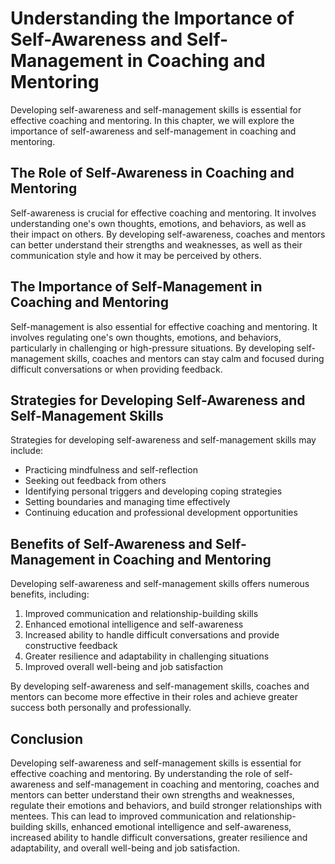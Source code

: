 Understanding the Importance of Self-Awareness and Self-Management in Coaching and Mentoring
======================================================================================================================================================

Developing self-awareness and self-management skills is essential for effective coaching and mentoring. In this chapter, we will explore the importance of self-awareness and self-management in coaching and mentoring.

The Role of Self-Awareness in Coaching and Mentoring
----------------------------------------------------

Self-awareness is crucial for effective coaching and mentoring. It involves understanding one's own thoughts, emotions, and behaviors, as well as their impact on others. By developing self-awareness, coaches and mentors can better understand their strengths and weaknesses, as well as their communication style and how it may be perceived by others.

The Importance of Self-Management in Coaching and Mentoring
-----------------------------------------------------------

Self-management is also essential for effective coaching and mentoring. It involves regulating one's own thoughts, emotions, and behaviors, particularly in challenging or high-pressure situations. By developing self-management skills, coaches and mentors can stay calm and focused during difficult conversations or when providing feedback.

Strategies for Developing Self-Awareness and Self-Management Skills
-------------------------------------------------------------------

Strategies for developing self-awareness and self-management skills may include:

* Practicing mindfulness and self-reflection
* Seeking out feedback from others
* Identifying personal triggers and developing coping strategies
* Setting boundaries and managing time effectively
* Continuing education and professional development opportunities

Benefits of Self-Awareness and Self-Management in Coaching and Mentoring
------------------------------------------------------------------------

Developing self-awareness and self-management skills offers numerous benefits, including:

1. Improved communication and relationship-building skills
2. Enhanced emotional intelligence and self-awareness
3. Increased ability to handle difficult conversations and provide constructive feedback
4. Greater resilience and adaptability in challenging situations
5. Improved overall well-being and job satisfaction

By developing self-awareness and self-management skills, coaches and mentors can become more effective in their roles and achieve greater success both personally and professionally.

Conclusion
----------

Developing self-awareness and self-management skills is essential for effective coaching and mentoring. By understanding the role of self-awareness and self-management in coaching and mentoring, coaches and mentors can better understand their own strengths and weaknesses, regulate their emotions and behaviors, and build stronger relationships with mentees. This can lead to improved communication and relationship-building skills, enhanced emotional intelligence and self-awareness, increased ability to handle difficult conversations, greater resilience and adaptability, and overall well-being and job satisfaction.
